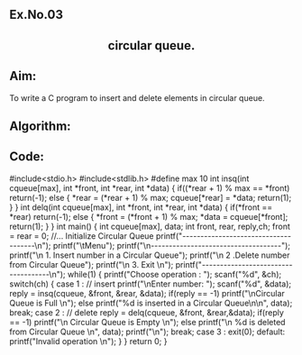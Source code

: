 ## Ex.No.03
## <p align="center"> circular queue.</p>

## Aim:
To write a C program to insert and delete elements in circular queue.

## Algorithm:

## Code:
#include<stdio.h>
#include<stdlib.h>
#define max 10
int insq(int cqueue[max], int *front, int *rear, int *data)
{
      if((*rear + 1) % max == *front)
            return(-1);
      else
      {
            *rear = (*rear + 1) % max;
            cqueue[*rear] = *data;
            return(1);
      }
}
int delq(int cqueue[max], int *front, int *rear, int *data)
{
      if(*front == *rear)
            return(-1);
      else
      {
            *front = (*front + 1) % max;
            *data = cqueue[*front];
            return(1);
      }
}
int main()
{
      int cqueue[max], data;
      int front, rear, reply,ch;
      front = rear = 0; //... Initialize Circular Queue
      printf("-------------------------------------\n");
      printf("\tMenu");
      printf("\n------------------------------------");
      printf("\n 1. Insert number in a Circular Queue");
      printf("\n 2 .Delete number from Circular Queue");
      printf("\n 3. Exit \n");
      printf("------------------------------------\n");
      while(1)
      {
            printf("Choose operation : ");
            scanf("%d", &ch);
            switch(ch)
            {
                  case 1 : // insert
                        printf("\nEnter number: ");
                        scanf("%d", &data);
                        reply = insq(cqueue, &front, &rear, &data);
                        if(reply == -1)
                              printf("\nCircular Queue is Full \n");
                        else
                              printf("%d is inserted in a Circular Queue\n\n", data);
                        break;
                  case 2 : // delete
                        reply = delq(cqueue, &front, &rear,&data);
                        if(reply == -1)
                              printf("\n Circular Queue is Empty \n");
                        else
                              printf("\n %d is deleted from Circular Queue \n", data);
                        printf("\n");
                        break;
                  case 3 : exit(0);
                  default: printf("Invalid operation \n");
            }
      }
      return 0;
}

